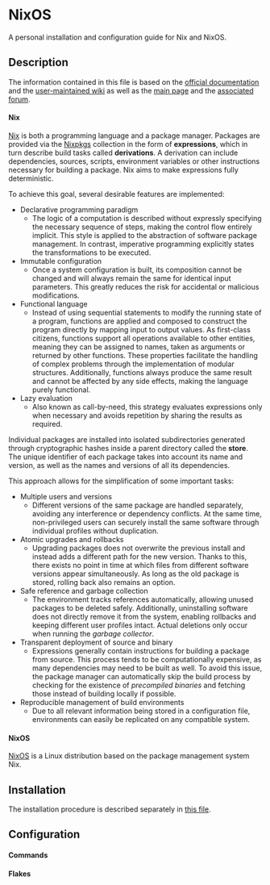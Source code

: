 # NixOS

A personal installation and configuration guide for Nix and NixOS.

## Description

The information contained in this file is based on the [official documentation](https://nix.dev/) and the [user-maintained wiki](https://nixos.wiki/) as well as the [main page](https://nixos.org/) and the [associated forum](https://discourse.nixos.org/). 

#### Nix

[Nix](https://nixos.org/manual/nix/stable/) is both a programming language and a package manager. Packages are provided via the [Nixpkgs](https://nixos.org/manual/nixpkgs/stable/) collection in the form of **expressions**, which in turn describe build tasks called **derivations**. A derivation can include dependencies, sources, scripts, environment variables or other instructions necessary for building a package. Nix aims to make expressions fully deterministic.

To achieve this goal, several desirable features are implemented:
- Declarative programming paradigm
    - The logic of a computation is described without expressly specifying the necessary sequence of steps, making the control flow entirely implicit. This style is applied to the abstraction of software package management. In contrast, imperative
      programming explicitly states the transformations to be executed.
- Immutable configuration
    - Once a system configuration is built, its composition cannot be changed and will always remain the same for identical input parameters. This greatly reduces the risk for accidental or malicious modifications.
- Functional language
    - Instead of using sequential statements to modify the running state of a program, functions are applied and composed to construct the program directly by mapping input to output values. As first-class citizens, functions support all operations
      available to other entities, meaning they can be assigned to names, taken as arguments or returned by other functions. These properties facilitate the handling of complex problems through the implementation of modular structures. Additionally,
      functions always produce the same result and cannot be affected by any side effects, making the language purely functional. 
- Lazy evaluation
    - Also known as call-by-need, this strategy evaluates expressions only when necessary and avoids repetition by sharing the results as required.

Individual packages are installed into isolated subdirectories generated through cryptographic hashes inside a parent directory called the **store**. The unique identifier of each package takes into account its name and version, as well as the names and versions of all its dependencies.

This approach allows for the simplification of some important tasks:
- Multiple users and versions
    - Different versions of the same package are handled separately, avoiding any interference or dependency conflicts. At the same time, non-privileged users can securely install the same software through individual profiles without duplication.
- Atomic upgrades and rollbacks
    - Upgrading packages does not overwrite the previous install and instead adds a different path for the new version. Thanks to this, there exists no point in time at which files from different software versions appear simultaneously. As long as
      the old package is stored, rolling back also remains an option.
- Safe reference and garbage collection
    - The environment tracks references automatically, allowing unused packages to be deleted safely. Additionally, uninstalling software does not directly remove it from the system, enabling rollbacks and keeping different user profiles intact.
      Actual deletions only occur when running the *garbage collector*.
- Transparent deployment of source and binary
    - Expressions generally contain instructions for building a package from source. This process tends to be computationally expensive, as many dependencies may need to be built as well. To avoid this issue, the package manager
      can automatically skip the build process by checking for the existence of *precompiled binaries* and fetching those instead of building locally if possible.
- Reproducible management of build environments
    - Due to all relevant information being stored in a configuration file, environments can easily be replicated on any compatible system.

#### NixOS

[NixOS](https://nixos.org/manual/nixos/stable/) is a Linux distribution based on the package management system Nix.

## Installation

The installation procedure is described separately in [this file](https://github.com/frtzzzzz/nixos/blob/main/INSTALL.md).

## Configuration

#### Commands

#### Flakes
